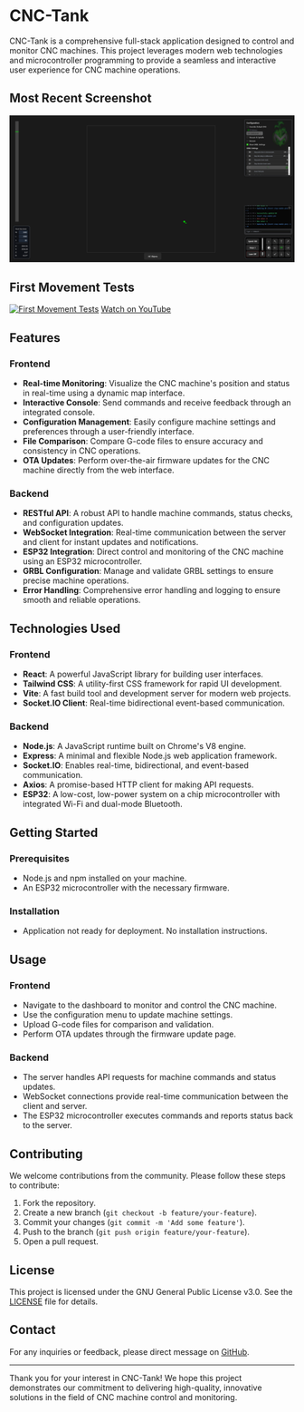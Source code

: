 # CNC-Tank

CNC-Tank is a comprehensive full-stack application designed to control and monitor CNC machines. This project leverages modern web technologies and microcontroller programming to provide a seamless and interactive user experience for CNC machine operations.

## Most Recent Screenshot
![Most Recent Screenshot](.progress/draft6.png)

## First Movement Tests
[![First Movement Tests](https://img.youtube.com/vi/2G3iSyjLAHg/0.jpg)](https://www.youtube.com/watch?v=2G3iSyjLAHg)
[Watch on YouTube](https://youtu.be/2G3iSyjLAHg)

## Features

### Frontend
- **Real-time Monitoring**: Visualize the CNC machine's position and status in real-time using a dynamic map interface.
- **Interactive Console**: Send commands and receive feedback through an integrated console.
- **Configuration Management**: Easily configure machine settings and preferences through a user-friendly interface.
- **File Comparison**: Compare G-code files to ensure accuracy and consistency in CNC operations.
- **OTA Updates**: Perform over-the-air firmware updates for the CNC machine directly from the web interface.

### Backend
- **RESTful API**: A robust API to handle machine commands, status checks, and configuration updates.
- **WebSocket Integration**: Real-time communication between the server and client for instant updates and notifications.
- **ESP32 Integration**: Direct control and monitoring of the CNC machine using an ESP32 microcontroller.
- **GRBL Configuration**: Manage and validate GRBL settings to ensure precise machine operations.
- **Error Handling**: Comprehensive error handling and logging to ensure smooth and reliable operations.

## Technologies Used

### Frontend
- **React**: A powerful JavaScript library for building user interfaces.
- **Tailwind CSS**: A utility-first CSS framework for rapid UI development.
- **Vite**: A fast build tool and development server for modern web projects.
- **Socket.IO Client**: Real-time bidirectional event-based communication.

### Backend
- **Node.js**: A JavaScript runtime built on Chrome's V8 engine.
- **Express**: A minimal and flexible Node.js web application framework.
- **Socket.IO**: Enables real-time, bidirectional, and event-based communication.
- **Axios**: A promise-based HTTP client for making API requests.
- **ESP32**: A low-cost, low-power system on a chip microcontroller with integrated Wi-Fi and dual-mode Bluetooth.

## Getting Started

### Prerequisites
- Node.js and npm installed on your machine.
- An ESP32 microcontroller with the necessary firmware.

### Installation
- Application not ready for deployment. No installation instructions.

## Usage

### Frontend
- Navigate to the dashboard to monitor and control the CNC machine.
- Use the configuration menu to update machine settings.
- Upload G-code files for comparison and validation.
- Perform OTA updates through the firmware update page.

### Backend
- The server handles API requests for machine commands and status updates.
- WebSocket connections provide real-time communication between the client and server.
- The ESP32 microcontroller executes commands and reports status back to the server.

## Contributing

We welcome contributions from the community. Please follow these steps to contribute:
1. Fork the repository.
2. Create a new branch (`git checkout -b feature/your-feature`).
3. Commit your changes (`git commit -m 'Add some feature'`).
4. Push to the branch (`git push origin feature/your-feature`).
5. Open a pull request.

## License

This project is licensed under the GNU General Public License v3.0. See the [LICENSE](LICENSE) file for details.

## Contact

For any inquiries or feedback, please direct message on [GitHub](https://github.com/MagicInUse).

---

Thank you for your interest in CNC-Tank! We hope this project demonstrates our commitment to delivering high-quality, innovative solutions in the field of CNC machine control and monitoring.
